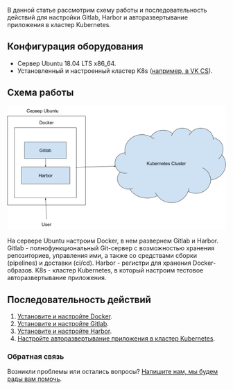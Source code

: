 В данной статье рассмотрим схему работы и последовательность действий для настройки Gitlab, Harbor и авторазвертывание приложения в кластер Kubernetes.

## Конфигурация оборудования

- Сервер Ubuntu 18.04 LTS x86_64.
- Установленный и настроенный кластер K8s ([например, в VK CS](https://mcs.mail.ru/app/services/containers/list/)).

## Схема работы

**![](./assets/1583483568224-1583483568224.png)**

На сервере Ubuntu настроим Docker, в нем развернем Gitlab и Harbor. Gitlab - полнофункциональный Git-сервер с возможностью хранения репозиториев, управления ими, а также со средствами сборки (pipelines) и доставки (ci/cd). Harbor - регистри для хранения Docker-образов. K8s - кластер Kubernetes, в который настроим тестовое авторазвертывание приложения.

## Последовательность действий

1.  [Установите и настройте Docker](https://mcs.mail.ru/help/gitlab-ci-cd/docker-installation).
2.  [Установите и настройте Gitlab](https://mcs.mail.ru/help/gitlab-ci-cd/gitlab-installation).
3.  [Установите и настройте Harbor](https://mcs.mail.ru/help/gitlab-ci-cd/harbor-installation).
4.  [Настройте авторазвертывание приложения в кластер Kubernetes](https://mcs.mail.ru/help/gitlab-ci-cd/k8s-autodeploy).

### Обратная связь

Возникли проблемы или остались вопросы? [Напишите нам, мы будем рады вам помочь](https://mcs.mail.ru/help/contact-us).
